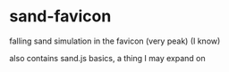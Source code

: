# sand-favicon
falling sand simulation in the favicon (very peak) (I know)

also contains sand.js basics, a thing I may expand on

